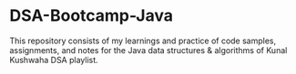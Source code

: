 # DSA-Bootcamp-Java
This repository consists of my learnings and practice of code samples, assignments, and notes for the Java data structures &amp; algorithms of Kunal Kushwaha DSA playlist.
